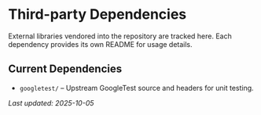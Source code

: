 # Third-party Dependencies

External libraries vendored into the repository are tracked here. Each dependency provides its own README for usage details.

## Current Dependencies
- `googletest/` – Upstream GoogleTest source and headers for unit testing.

_Last updated: 2025-10-05_
